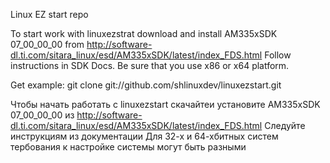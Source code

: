 Linux EZ start repo

To start work with linuxezstrat download and install AM335xSDK  07_00_00_00 from http://software-dl.ti.com/sitara_linux/esd/AM335xSDK/latest/index_FDS.html
Follow instructions in SDK Docs.
Be sure that you use x86 or x64 platform.

Get example:
git clone git://github.com/shlinuxdev/linuxezstart.git

Чтобы начать работать с linuxezstart скачайтеи установите AM335xSDK  07_00_00_00 из http://software-dl.ti.com/sitara_linux/esd/AM335xSDK/latest/index_FDS.html
Следуйте инструкциям из документации
Для 32-х и 64-хбитных систем тербования к настройке системы могут быть разными
